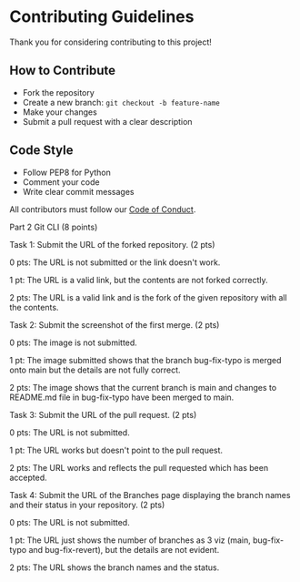 # Contributing Guidelines

Thank you for considering contributing to this project!

## How to Contribute

- Fork the repository
- Create a new branch: `git checkout -b feature-name`
- Make your changes
- Submit a pull request with a clear description

## Code Style

- Follow PEP8 for Python
- Comment your code
- Write clear commit messages

All contributors must follow our [Code of Conduct](./CODE_OF_CONDUCT.md).






Part 2 Git CLI (8 points)

Task 1: Submit the URL of the forked repository. (2 pts)

0 pts: The URL is not submitted or the link doesn't work.

1 pt: The URL is a valid link, but the contents are not forked correctly.

2 pts: The URL is a valid link and is the fork of the given 
repository
 with all the contents.

Task 2: Submit the screenshot of the first merge. (2 pts)

0 pts: The image is not submitted.

1 pt: The image submitted shows that the branch bug-fix-typo is merged onto main but the details are not fully correct.

2 pts: The image shows that the current branch is main and changes to README.md file in bug-fix-typo have been merged to main.

Task 3: Submit the URL of the pull request. (2 pts)

0 pts: The URL is not submitted.

1 pt: The URL works but doesn't point to the pull request.

2 pts: The URL works and reflects the pull requested which has been accepted.

Task 4: Submit the URL of the Branches page displaying the branch names and their status in your repository. (2 pts)

0 pts: The URL is not submitted.

1 pt: The URL just shows the number of branches as 3 viz (main, bug-fix-typo and bug-fix-revert), but the details are not evident.

2 pts: The URL shows the branch names and the status.
